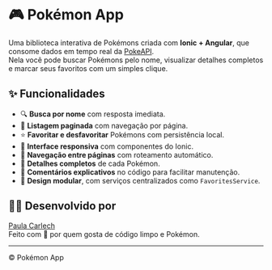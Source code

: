 # 🎮 Pokémon App

Uma biblioteca interativa de Pokémons criada com **Ionic + Angular**, que consome dados em tempo real da [PokeAPI](https://pokeapi.co/).  
Nela você pode buscar Pokémons pelo nome, visualizar detalhes completos e marcar seus favoritos com um simples clique.

## ✨ Funcionalidades

- 🔍 **Busca por nome** com resposta imediata.
- 📄 **Listagem paginada** com navegação por página.
- ⭐ **Favoritar e desfavoritar** Pokémons com persistência local.
- 📱 **Interface responsiva** com componentes do Ionic.
- 🧭 **Navegação entre páginas** com roteamento automático.
- 📌 **Detalhes completos** de cada Pokémon.
- 💬 **Comentários explicativos** no código para facilitar manutenção.
- 🧠 **Design modular**, com serviços centralizados como `FavoritesService`.

## 👩‍💻 Desenvolvido por

[Paula Carlech](https://github.com/Paula-Carlech)  
Feito com 💛 por quem gosta de código limpo e Pokémon.

---

© Pokémon App

